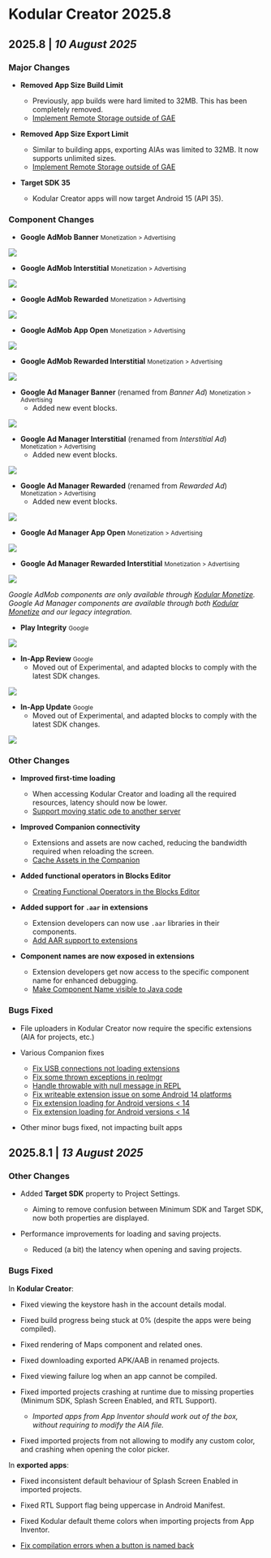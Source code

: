 # Kodular Creator 2025.8

## 2025.8   \|   _10 August 2025_

### Major Changes

* **Removed App Size Build Limit**
    * Previously, app builds were hard limited to 32MB. This has been completely removed.
    * [Implement Remote Storage outside of GAE](https://github.com/mit-cml/appinventor-sources/pull/3534)

* **Removed App Size Export Limit**
    * Similar to building apps, exporting AIAs was limited to 32MB. It now supports unlimited sizes.
    * [Implement Remote Storage outside of GAE](https://github.com/mit-cml/appinventor-sources/pull/3534)

* **Target SDK 35**
    * Kodular Creator apps will now target Android 15 (API 35).

### Component Changes

* **Google AdMob Banner** <small>Monetization > Advertising</small>

![](https://cdn.community.kodular.io/original/4X/e/b/7/eb7f4853e9408721479bc0fc8bb2580fc12ff3ba.png)

* **Google AdMob Interstitial** <small>Monetization > Advertising</small>

![](https://cdn.community.kodular.io/original/4X/e/3/3/e337b08b27537ed2013830760587f6971a964370.png)

* **Google AdMob Rewarded** <small>Monetization > Advertising</small>

![](https://cdn.community.kodular.io/original/4X/5/d/f/5dfd44116ebcc393a885e2531684c4c6add0a7d7.png)

* **Google AdMob App Open** <small>Monetization > Advertising</small>

![](https://cdn.community.kodular.io/original/4X/b/2/0/b203691c8e1d53045b11ffcb05e9ce0bb026b9b5.png)

* **Google AdMob Rewarded Interstitial** <small>Monetization > Advertising</small>

![](https://cdn.community.kodular.io/original/4X/6/6/e/66eabfff7f73f420763c90377f922ac438457f24.png)

* **Google Ad Manager Banner** (renamed from _Banner Ad_) <small>Monetization > Advertising</small>
    * Added new event blocks.

![](https://cdn.community.kodular.io/original/4X/e/b/0/eb0cbe81a234c3d1fa66000feeffc1f87529b443.png)

* **Google Ad Manager Interstitial** (renamed from _Interstitial Ad_) <small>Monetization > Advertising</small>
    * Added new event blocks.

![](https://cdn.community.kodular.io/original/4X/8/d/3/8d309e44a8a3a61034a4e05293319df55fab0160.png)

* **Google Ad Manager Rewarded** (renamed from _Rewarded Ad_) <small>Monetization > Advertising</small>
    * Added new event blocks.

![](https://cdn.community.kodular.io/original/4X/0/9/3/0932603738c71028dd2b2066bbe72c30c3791466.png)

* **Google Ad Manager App Open** <small>Monetization > Advertising</small>

![](https://cdn.community.kodular.io/original/4X/7/d/2/7d2d9b5ce4eb77d52fae3f4275ad1c5fa233b0a7.png)

* **Google Ad Manager Rewarded Interstitial** <small>Monetization > Advertising</small>

![](https://cdn.community.kodular.io/original/4X/0/0/b/00b8e49a1dc1be4772975fe271236a943b7497a4.png)

_Google AdMob components are only available through [Kodular Monetize](https://kodul.ar/monetize). Google Ad Manager
components are available through both [Kodular Monetize](https://kodul.ar/monetize) and our legacy integration._

* **Play Integrity** <small>Google</small>

![](https://cdn.community.kodular.io/original/4X/8/7/9/87905f778a7b87f684775c6ccd191fd5dfcf80e6.png)

* **In-App Review** <small>Google</small>
    * Moved out of Experimental, and adapted blocks to comply with the latest SDK changes.

![](https://cdn.community.kodular.io/original/4X/f/1/a/f1a07b4678acb8f0e890f18cef82ac24a9a54ab1.png)

* **In-App Update** <small>Google</small>
    * Moved out of Experimental, and adapted blocks to comply with the latest SDK changes.

![](https://cdn.community.kodular.io/original/4X/3/7/9/3799de57d04b1d74427da36e2124f0f3805c3166.png)

### Other Changes

* **Improved first-time loading**
    * When accessing Kodular Creator and loading all the required resources, latency should now be lower.
    * [Support moving static ode to another server](https://github.com/mit-cml/appinventor-sources/pull/3134)

* **Improved Companion connectivity**
    * Extensions and assets are now cached, reducing the bandwidth required when reloading the screen.
    * [Cache Assets in the Companion](https://github.com/mit-cml/appinventor-sources/pull/2664)

* **Added functional operators in Blocks Editor**
    * [Creating Functional Operators in the Blocks Editor](https://github.com/mit-cml/appinventor-sources/pull/2699)

* **Added support for `.aar` in extensions**
    * Extension developers can now use `.aar` libraries in their components.
    * [Add AAR support to extensions](https://github.com/mit-cml/appinventor-sources/pull/2230)

* **Component names are now exposed in extensions**
    * Extension developers get now access to the specific component name for enhanced debugging.
    * [Make Component Name visible to Java code](https://github.com/Kodular/Kodular-Creator/pull/1377)

### Bugs Fixed

* File uploaders in Kodular Creator now require the specific extensions (AIA for projects, etc.)

* Various Companion fixes
    * [Fix USB connections not loading extensions](https://github.com/mit-cml/appinventor-sources/pull/2997)
    * [Fix some thrown exceptions in replmgr](https://github.com/mit-cml/appinventor-sources/pull/3067)
    * [Handle throwable with null message in REPL](https://github.com/mit-cml/appinventor-sources/pull/3081)
    * [Fix writeable extension issue on some Android 14 platforms](https://github.com/mit-cml/appinventor-sources/pull/3230)
    * [Fix extension loading for Android versions < 14](https://github.com/mit-cml/appinventor-sources/pull/3266)
    * [Fix extension loading for Android versions < 14](https://github.com/mit-cml/appinventor-sources/pull/3266)

* Other minor bugs fixed, not impacting built apps

## 2025.8.1   \|   _13 August 2025_

### Other Changes

* Added **Target SDK** property to Project Settings.

    * Aiming to remove confusion between Minimum SDK and Target SDK, now both properties are displayed.

* Performance improvements for loading and saving projects.

  * Reduced (a bit) the latency when opening and saving projects.

### Bugs Fixed

In **Kodular Creator**:

* Fixed viewing the keystore hash in the account details modal.

* Fixed build progress being stuck at 0% (despite the apps were being compiled).

* Fixed rendering of Maps component and related ones.

* Fixed downloading exported APK/AAB in renamed projects.

* Fixed viewing failure log when an app cannot be compiled.

* Fixed imported projects crashing at runtime due to missing properties (Minimum SDK, Splash Screen Enabled, and RTL Support).

    * _Imported apps from App Inventor should work out of the box, without requiring to modify the AIA file._

* Fixed imported projects from not allowing to modify any custom color, and crashing when opening the color picker.

In **exported apps**:

* Fixed inconsistent default behaviour of Splash Screen Enabled in imported projects.

* Fixed RTL Support flag being uppercase in Android Manifest.

* Fixed Kodular default theme colors when importing projects from App Inventor.

* [Fix compilation errors when a button is named back](https://github.com/mit-cml/appinventor-sources/pull/3518)
